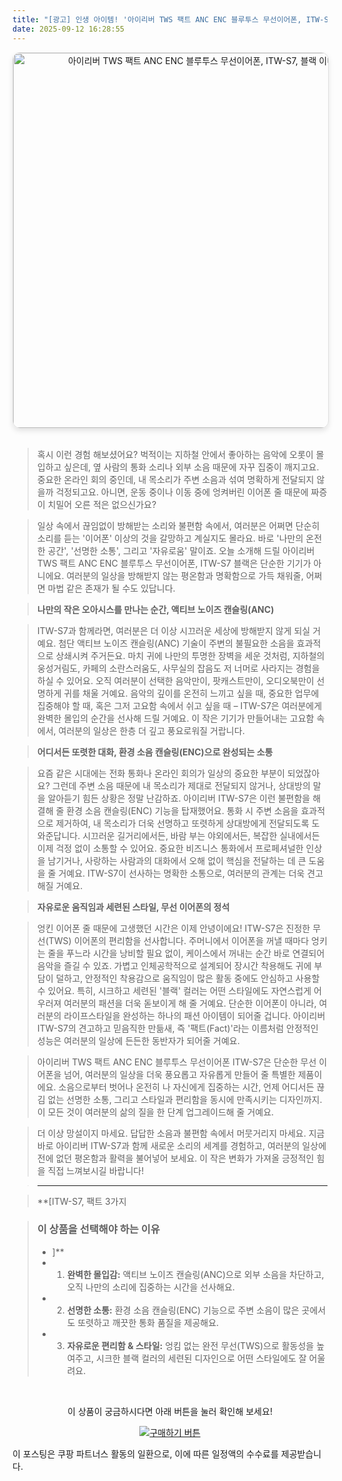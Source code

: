 ```yaml
---
title: "[광고] 인생 아이템! '아이리버 TWS 팩트 ANC ENC 블루투스 무선이어폰, ITW-S7, 블랙'을(를) 만나보세요."
date: 2025-09-12 16:28:55
---
```


<div align="center">
    <a href="https://link.coupang.com/re/AFFSDP?lptag=AF8916626&pageKey=8778091876&itemId=25538819377&vendorItemId=92530419278&traceid=V0-153-df3b37477d0c121e&clickBeacon=86c6cb60-8ff5-11f0-94b7-2c1073ce753f%7E3&requestid=20250913012833923113852105&token=31850C%7CMIXED" target="_blank">
        <img src="https://ads-partners.coupang.com/image1/q7TujNyoHSI4X7ZjqyEtRhxrw6epS5zKgGAXg7GQQon1_fUEuokWxmT-Umnennm-MYRcFPsnLBBIxnzwmoAqe5Q8WlHDsQ7Xmwtz2t_5Ur-GdxWmRkaCyPeb61xJ9Mb8AjK-E30Lz_GnxO43fFvirrQ-8MX--tIe4DcUQD66OxmPAE4QCfI0n2Sv5VZmu4Yxb-aC9nYnT_rkPLqzrksKeAW1YYXYweNxnZLi4anLgTwgnGfJsWTtbSqF4bbfoKex3Kxd8qHVu9WOqcXRd3WGNL-VBOZ3PCtZl8Y=" alt="아이리버 TWS 팩트 ANC ENC 블루투스 무선이어폰, ITW-S7, 블랙 이미지" width="600" style="max-width: 100%; height: auto; border-radius: 12px; border: 1px solid #e0e0e0; box-shadow: 0 4px 8px rgba(0,0,0,0.1);">
    </a>
</div>
<br>

> 혹시 이런 경험 해보셨어요? 벅적이는 지하철 안에서 좋아하는 음악에 오롯이 몰입하고 싶은데, 옆 사람의 통화 소리나 외부 소음 때문에 자꾸 집중이 깨지고요. 중요한 온라인 회의 중인데, 내 목소리가 주변 소음과 섞여 명확하게 전달되지 않을까 걱정되고요. 아니면, 운동 중이나 이동 중에 엉켜버린 이어폰 줄 때문에 짜증이 치밀어 오른 적은 없으신가요?

> 일상 속에서 끊임없이 방해받는 소리와 불편함 속에서, 여러분은 어쩌면 단순히 소리를 듣는 '이어폰' 이상의 것을 갈망하고 계실지도 몰라요. 바로 '나만의 온전한 공간', '선명한 소통', 그리고 '자유로움' 말이죠. 오늘 소개해 드릴 아이리버 TWS 팩트 ANC ENC 블루투스 무선이어폰, ITW-S7 블랙은 단순한 기기가 아니에요. 여러분의 일상을 방해받지 않는 평온함과 명확함으로 가득 채워줄, 어쩌면 마법 같은 존재가 될 수도 있답니다.

> **나만의 작은 오아시스를 만나는 순간, 액티브 노이즈 캔슬링(ANC)**

> ITW-S7과 함께라면, 여러분은 더 이상 시끄러운 세상에 방해받지 않게 되실 거예요. 첨단 액티브 노이즈 캔슬링(ANC) 기술이 주변의 불필요한 소음을 효과적으로 상쇄시켜 주거든요. 마치 귀에 나만의 투명한 장벽을 세운 것처럼, 지하철의 웅성거림도, 카페의 소란스러움도, 사무실의 잡음도 저 너머로 사라지는 경험을 하실 수 있어요. 오직 여러분이 선택한 음악만이, 팟캐스트만이, 오디오북만이 선명하게 귀를 채울 거예요. 음악의 깊이를 온전히 느끼고 싶을 때, 중요한 업무에 집중해야 할 때, 혹은 그저 고요함 속에서 쉬고 싶을 때 – ITW-S7은 여러분에게 완벽한 몰입의 순간을 선사해 드릴 거예요. 이 작은 기기가 만들어내는 고요함 속에서, 여러분의 일상은 한층 더 깊고 풍요로워질 거랍니다.

> **어디서든 또렷한 대화, 환경 소음 캔슬링(ENC)으로 완성되는 소통**

> 요즘 같은 시대에는 전화 통화나 온라인 회의가 일상의 중요한 부분이 되었잖아요? 그런데 주변 소음 때문에 내 목소리가 제대로 전달되지 않거나, 상대방의 말을 알아듣기 힘든 상황은 정말 난감하죠. 아이리버 ITW-S7은 이런 불편함을 해결해 줄 환경 소음 캔슬링(ENC) 기능을 탑재했어요. 통화 시 주변 소음을 효과적으로 제거하여, 내 목소리가 더욱 선명하고 또렷하게 상대방에게 전달되도록 도와준답니다. 시끄러운 길거리에서든, 바람 부는 야외에서든, 복잡한 실내에서든 이제 걱정 없이 소통할 수 있어요. 중요한 비즈니스 통화에서 프로페셔널한 인상을 남기거나, 사랑하는 사람과의 대화에서 오해 없이 핵심을 전달하는 데 큰 도움을 줄 거예요. ITW-S7이 선사하는 명확한 소통으로, 여러분의 관계는 더욱 견고해질 거예요.

> **자유로운 움직임과 세련된 스타일, 무선 이어폰의 정석**

> 엉킨 이어폰 줄 때문에 고생했던 시간은 이제 안녕이에요! ITW-S7은 진정한 무선(TWS) 이어폰의 편리함을 선사합니다. 주머니에서 이어폰을 꺼낼 때마다 엉키는 줄을 푸느라 시간을 낭비할 필요 없이, 케이스에서 꺼내는 순간 바로 연결되어 음악을 즐길 수 있죠. 가볍고 인체공학적으로 설계되어 장시간 착용해도 귀에 부담이 덜하고, 안정적인 착용감으로 움직임이 많은 활동 중에도 안심하고 사용할 수 있어요. 특히, 시크하고 세련된 '블랙' 컬러는 어떤 스타일에도 자연스럽게 어우러져 여러분의 패션을 더욱 돋보이게 해 줄 거예요. 단순한 이어폰이 아니라, 여러분의 라이프스타일을 완성하는 하나의 패션 아이템이 되어줄 겁니다. 아이리버 ITW-S7의 견고하고 믿음직한 만듦새, 즉 '팩트(Fact)'라는 이름처럼 안정적인 성능은 여러분의 일상에 든든한 동반자가 되어줄 거예요.

> 아이리버 TWS 팩트 ANC ENC 블루투스 무선이어폰 ITW-S7은 단순한 무선 이어폰을 넘어, 여러분의 일상을 더욱 풍요롭고 자유롭게 만들어 줄 특별한 제품이에요. 소음으로부터 벗어나 온전히 나 자신에게 집중하는 시간, 언제 어디서든 끊김 없는 선명한 소통, 그리고 스타일과 편리함을 동시에 만족시키는 디자인까지. 이 모든 것이 여러분의 삶의 질을 한 단계 업그레이드해 줄 거예요.

> 더 이상 망설이지 마세요. 답답한 소음과 불편함 속에서 머뭇거리지 마세요. 지금 바로 아이리버 ITW-S7과 함께 새로운 소리의 세계를 경험하고, 여러분의 일상에 전에 없던 평온함과 활력을 불어넣어 보세요. 이 작은 변화가 가져올 긍정적인 힘을 직접 느껴보시길 바랍니다!

> ---

> **[ITW-S7, 팩트 3가지


> ### 이 상품을 선택해야 하는 이유
> - ]**
> - 1.  **완벽한 몰입감:** 액티브 노이즈 캔슬링(ANC)으로 외부 소음을 차단하고, 오직 나만의 소리에 집중하는 시간을 선사해요.
> - 2.  **선명한 소통:** 환경 소음 캔슬링(ENC) 기능으로 주변 소음이 많은 곳에서도 또렷하고 깨끗한 통화 품질을 제공해요.
> - 3.  **자유로운 편리함 & 스타일:** 엉킴 없는 완전 무선(TWS)으로 활동성을 높여주고, 시크한 블랙 컬러의 세련된 디자인으로 어떤 스타일에도 잘 어울려요.


<br>

<div align="center">
  <p>이 상품이 궁금하시다면 아래 버튼을 눌러 확인해 보세요!</p>
  <a href="https://link.coupang.com/re/AFFSDP?lptag=AF8916626&pageKey=8778091876&itemId=25538819377&vendorItemId=92530419278&traceid=V0-153-df3b37477d0c121e&clickBeacon=86c6cb60-8ff5-11f0-94b7-2c1073ce753f%7E3&requestid=20250913012833923113852105&token=31850C%7CMIXED" target="_blank">
    <img src="https://img.shields.io/badge/지금 바로 구매하기-FF5722?style=for-the-badge&logo=coupa&logoColor=white" alt="구매하기 버튼">
  </a>
</div>

이 포스팅은 쿠팡 파트너스 활동의 일환으로, 이에 따른 일정액의 수수료를 제공받습니다.
